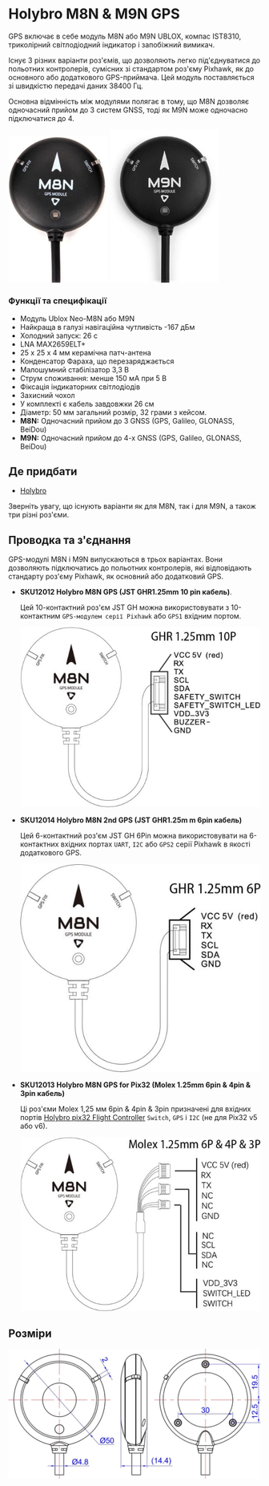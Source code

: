 # Holybro M8N & M9N GPS

GPS включає в себе модуль M8N або M9N UBLOX, компас IST8310, триколірний світлодіодний індикатор і запобіжний вимикач.

Існує 3 різних варіанти роз'ємів, що дозволяють легко під'єднуватися до польотних контролерів, сумісних зі стандартом роз'єму Pixhawk, як до основного або додаткового GPS-приймача. Цей модуль поставляється зі швидкістю передачі даних 38400 Гц.

Основна відмінність між модулями полягає в тому, що M8N дозволяє одночасний прийом до 3 систем GNSS, тоді як M9N може одночасно підключатися до 4.

<img src="../../assets/hardware/gps/holybro_m8n_gps.jpg" width="200px" title="holybro_gps" /> <img src="../../assets/hardware/gps/holybro_m9n_gps.jpg" width="215px" title="holybro_gps" />

### Функції та специфікації

- Модуль Ublox Neo-M8N або M9N
- Найкраща в галузі навігаційна чутливість -167 дБм
- Холодний запуск: 26 с
- LNA MAX2659ELT+
- 25 x 25 x 4 мм керамічна патч-антена
- Конденсатор Фараха, що перезаряджається
- Малошумний стабілізатор 3,3 В
- Струм споживання: менше 150 мА при 5 В
- Фіксація індикаторних світлодіодів
- Захисний чохол
- У комплекті є кабель завдовжки 26 см
- Діаметр: 50 мм загальний розмір, 32 грами з кейсом.
- **M8N:** Одночасний прийом до 3 GNSS (GPS, Galileo, GLONASS, BeiDou)
- **M9N:** Одночасний прийом до 4-х GNSS (GPS, Galileo, GLONASS, BeiDou)

## Де придбати

* [Holybro](https://holybro.com/collections/gps)

Зверніть увагу, що існують варіанти як для M8N, так і для M9N, а також три різні роз'єми.

## Проводка та з'єднання

GPS-модулі M8N і M9N випускаються в трьох варіантах. Вони дозволяють підключатись до польотних контролерів, які відповідають стандарту роз'єму Pixhawk, як основний або додатковий GPS.

- **SKU12012 Holybro M8N GPS (JST GHR1.25mm 10 pin кабель)**.

  Цей 10-контактний роз'єм JST GH можна використовувати з 10-контактним `GPS-модулем серії Pixhawk` або `GPS1` вхідним портом.

  ![Holybro M8N with Pixhawk GPS1 connector](../../assets/hardware/gps/holybro_gps_pinout.jpg)
- **SKU12014 Holybro M8N 2nd GPS (JST GHR1.25m m 6pin кабель)**

  Цей 6-контактний роз'єм JST GH 6Pin можна використовувати на 6-контактних вхідних портах `UART`, `I2C` або `GPS2` серії Pixhawk в якості додаткового GPS.

  ![Holybro M8N with Pixhawk 2nd GPS connector](../../assets/hardware/gps/holybro_gps_pinout3.jpg)
- **SKU12013 Holybro M8N GPS for Pix32 (Molex 1.25mm 6pin & 4pin & 3pin кабель)**

  Ці роз'єми Molex 1,25 мм 6pin & 4pin & 3pin призначені для вхідних портів [Holybro pix32 Flight Controller](../flight_controller/holybro_pix32.md) `Switch`, `GPS` і `I2C` (не для Pix32 v5 або v6).

  ![Holybro M8N with Pix32 connector](../../assets/hardware/gps/holybro_gps_pinout2.jpg)


## Розміри

![Image showing dimensions of both modules](../../assets/hardware/gps/holybro_gps_dimensions.jpg)
